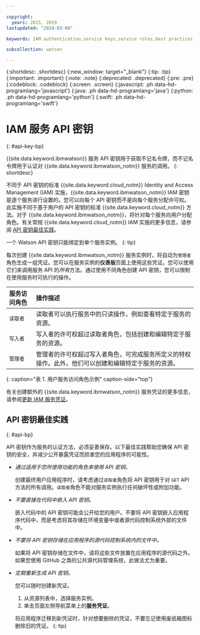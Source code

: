 ```yaml
---

copyright:
  years: 2015, 2019
lastupdated: "2019-03-08"

keywords: IAM authentication,service keys,service roles,best practices

subcollection: watson

---
```


{:shortdesc: .shortdesc}
{:new_window: target="_blank"}
{:tip: .tip}
{:important: .important}
{:note: .note}
{:deprecated: .deprecated}
{:pre: .pre}
{:codeblock: .codeblock}
{:screen: .screen}
{:javascript: .ph data-hd-programlang='javascript'}
{:java: .ph data-hd-programlang='java'}
{:python: .ph data-hd-programlang='python'}
{:swift: .ph data-hd-programlang='swift'}

# IAM 服务 API 密钥
{: #api-key-bp}

{{site.data.keyword.ibmwatson}} 服务 API 密钥用于获取不记名令牌，而不记名令牌用于认证对 {{site.data.keyword.ibmwatson_notm}} 服务的调用。
{: shortdesc}

不同于 API 密钥的标准 {{site.data.keyword.cloud_notm}} Identity and Access Management (IAM) 实施，{{site.data.keyword.ibmwatson_notm}} IAM 密钥是逐个服务进行设置的。您可以向每个 API 密钥而不是向每个服务分配许可权。此实施不同于基于用户的 API 密钥的标准 {{site.data.keyword.cloud_notm}} 方法。对于 {{site.data.keyword.ibmwatson_notm}}，将针对每个服务向用户分配角色。有关常规 {{site.data.keyword.cloud_notm}} IAM 实施的更多信息，请参阅 [API 密钥最佳实践](/docs/services/iam?topic=iam-iamoverview#iamoverview)。

一个 Watson API 密钥只能绑定到单个服务实例。
{: tip}

每次创建 {{site.data.keyword.ibmwatson_notm}} 服务实例时，将自动为`管理者`角色生成一组凭证。您可以在服务实例的**仪表板**页面上使用这些凭证。您可以使用它们来调用服务 API 的*所有*方法。通过使用不同角色创建 API 密钥，您可以限制在使用服务时可执行的操作。

|服务访问角色 |操作描述|
|:-----------------|:-----------------|
| `读取者` | 读取者可以执行服务中的只读操作，例如查看特定于服务的资源。|
| `写入者` |写入者的许可权超过读取者角色，包括创建和编辑特定于服务的资源。|
| `管理者` |管理者的许可权超过写入者角色，可完成服务所定义的特权操作。此外，他们可以创建和编辑特定于服务的资源。|
{: caption="表 1. 用户服务访问角色示例" caption-side="top"}

有关创建额外的 {{site.data.keyword.ibmwatson_notm}} 服务凭证的更多信息，请参阅[更新 IAM 服务凭证](/docs/services/watson?topic=watson-iam#update-existing-svcs)。

## API 密钥最佳实践
{: #api-bp}

API 密钥作为服务的认证方法，必须妥善保存。以下最佳实践帮助您确保 API 密钥的安全，并减少公开暴露凭证而损害您的应用程序的可能性。

-   *通过适用于您所使用功能的角色来使用 API 密钥。*

    创建最终用户应用程序时，请考虑通过`读取者`角色将 API 密钥用于对 `GET` API 方法的所有调用。`读取者`角色不能对服务实例执行任何破坏性或附加功能。

-   *不要直接在代码中嵌入 API 密钥。*

    嵌入代码中的 API 密钥可能会公开给您的用户。不要将 API 密钥嵌入应用程序代码中，而是考虑将其存储在环境变量中或者源代码控制系统外部的文件中。

-   *不要将 API 密钥存储在应用程序的源代码控制系统内的文件中。*

    如果将 API 密钥存储在文件中，请将这些文件放置在应用程序的源代码之外。如果您使用 GitHub 之类的公共源代码管理系统，此做法尤为重要。

-   *定期重新生成 API 密钥。*

    您可以随时创建新凭证。
    1.  从资源列表中，选择服务实例。
    1.  单击页面左侧导航菜单上的**服务凭证**。

     将应用程序迁移到新凭证时，针对想要删除的凭证，不要忘记使用废纸箱图标删除旧的凭证。
     {: tip}

